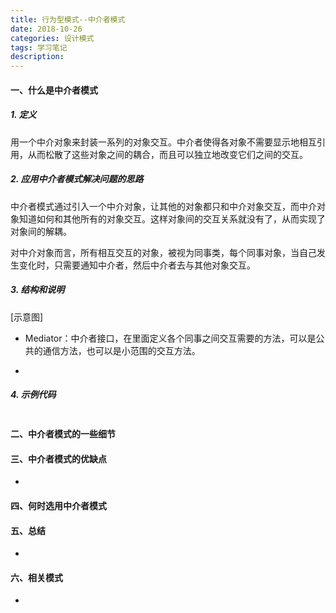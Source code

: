 ```yaml
---
title: 行为型模式--中介者模式
date: 2018-10-26
categories: 设计模式
tags: 学习笔记
description: 
---
```


#### 一、什么是中介者模式

##### 1. 定义

用一个中介对象来封装一系列的对象交互。中介者使得各对象不需要显示地相互引用，从而松散了这些对象之间的耦合，而且可以独立地改变它们之间的交互。

##### 2. 应用中介者模式解决问题的思路

中介者模式通过引入一个中介对象，让其他的对象都只和中介对象交互，而中介对象知道如何和其他所有的对象交互。这样对象间的交互关系就没有了，从而实现了对象间的解耦。

对中介对象而言，所有相互交互的对象，被视为同事类，每个同事对象，当自己发生变化时，只需要通知中介者，然后中介者去与其他对象交互。

##### 3. 结构和说明

[示意图]

- Mediator：中介者接口，在里面定义各个同事之间交互需要的方法，可以是公共的通信方法，也可以是小范围的交互方法。

- 

##### 4. 示例代码

```java

```

#### 二、中介者模式的一些细节



#### 三、中介者模式的优缺点

- 

#### 四、何时选用中介者模式

#### 五、总结

- 

#### 六、相关模式

- 

